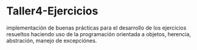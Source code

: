 # Taller4-Ejercicios
implementación de buenas prácticas para el desarrollo de los ejercicios resueltos haciendo uso de la programación orientada a objetos, herencia, abstración, manejo de excepciónes.
